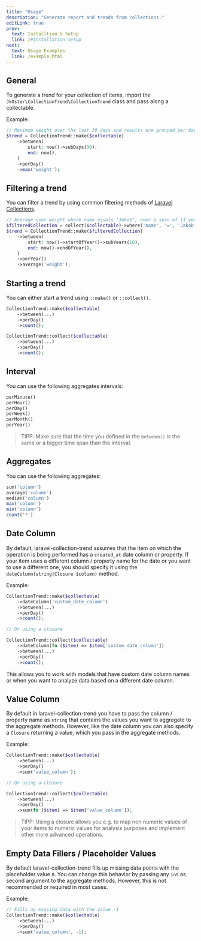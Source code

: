```yaml
---
title: "Usage"
description: "Generate report and trends from collections."
editLink: true
prev:
  text: Installtion & Setup
  link: /#installation-setup
next:
  text: Usage Examples
  link: /example.html
---
```


## General

To generate a trend for your collection of items, import the ``JkOster\CollectionTrend\CollectionTrend`` class and pass along a collectable.

Example:

```php
// Maximum weight over the last 30 days and results are grouped per day
$trend = CollectionTrend::make($collectable)
    ->between(
        start: now()->subDays(30),
        end: now(),
    )
    ->perDay()
    ->max('weight');
```

## Filtering a trend

You can filter a trend by using common filtering methods of [Laravel Collections](https://laravel.com/docs/collections#available-methods).

```php
// Average user weight where name equals "Jakob", over a span of 11 years and results are grouped per year
$filteredCollection = collect($collectable)->where('name', '=', 'Jakob');
$trend = CollectionTrend::make($filteredCollection)
    ->between(
        start: now()->startOfYear()->subYears(10),
        end: now()->endOfYear(),
    )
    ->perYear()
    ->average('weight');
```

## Starting a trend

You can either start a trend using ``::make()`` or ``::collect()``.

```php
CollectionTrend::make($collectable)
    ->between(...)
    ->perDay()
    ->count();

CollectionTrend::collect($collectable)
    ->between(...)
    ->perDay()
    ->count();
```

## Interval

You can use the following aggregates intervals:

```php
perMinute()
perHour()
perDay()
perWeek()
perMonth()
perYear()
```

> TIPP: Make sure that the time you defined in the ``between()`` is the same or a bigger time span than the interval.

## Aggregates

You can use the following aggregates:

```php
sum('column')
average('column')
median('column')
max('column')
min('column')
count('*')
```

## Date Column

By default, laravel-collection-trend assumes that the item on which the operation is being performed has a ``created_at`` date column or property. If your item uses a different column / property name for the date or you want to use a different one, you should specify it using the ``dateColumn(string|Closure $column)`` method.

Example:

```php
CollectionTrend::make($collectable)
    ->dateColumn('custom_date_column')
    ->between(...)
    ->perDay()
    ->count();

// Or using a closure

CollectionTrend::collect($collectable)
    ->dateColumn(fn ($item) => $item['custom_date_column'])
    ->between(...)
    ->perDay()
    ->count();
```

This allows you to work with models that have custom date column names or when you want to analyze data based on a different date column.

## Value Column

By default in laravel-collection-trend you have to pass the column / property name as ``string`` that contains the values you want to aggregate to the aggregate methods. However, like the date column you can also specify a ``Closure`` returning a value, which you pass in the aggregate methods.

Example:

```php
CollectionTrend::make($collectable)
    ->between(...)
    ->perDay()
    ->sum('value_column');

// Or using a closure

CollectionTrend::collect($collectable)
    ->between(...)
    ->perDay()
    ->sum(fn ($item) => $item['value_column']);
```

> TIPP: Using a closure allows you  e.g. to map non numeric values of your items to numeric values for analysis purposes and implement other more advanced operations.

## Empty Data Fillers / Placeholder Values

By default laravel-collection-trend fills up missing data points with the placeholder value ``0``. You can change this behavior by passing any ``int`` as second argument to the aggregate methods. However, this is not recommended or required in most cases.

Example:

```php
// Fills up missing data with the value -1
CollectionTrend::make($collectable)
    ->between(...)
    ->perDay()
    ->sum('value_column', -1);
```
